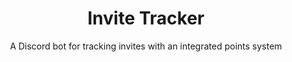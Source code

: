 ---
title: Invite Tracker
subtitle: A Discord bot for tracking invites with an integrated points system
slug: mmm-invites
main-image: /images/portfolio/mmm-invites/prompt.png
demo: https://discord.gg/minimetamonnft
tech: [node, discord, js]
images: [
  /images/portfolio/mmm-invites/prompt.png, 
  /images/portfolio/mmm-invites/generated-invite.png,
  /images/portfolio/mmm-invites/prompt-dashboard.png,
  /images/portfolio/mmm-invites/dashboard.png,
  /images/portfolio/mmm-invites/dashboard-admin.png,
]
---